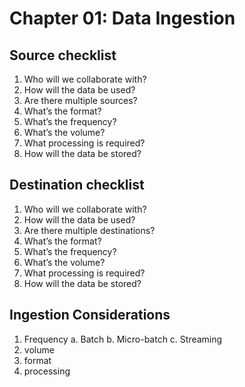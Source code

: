 # Chapter 01: Data Ingestion

## Source checklist
1. Who will we collaborate with?
2. How will the data be used?
3. Are there multiple sources?
4. What’s the format?
5. What’s the frequency?
6. What’s the volume?
7. What processing is required?
8. How will the data be stored?

## Destination checklist
1. Who will we collaborate with?
2. How will the data be used?
3. Are there multiple destinations?
4. What’s the format?
5. What’s the frequency?
6. What’s the volume?
7. What processing is required?
8. How will the data be stored?

## Ingestion Considerations
1. Frequency
   a. Batch
   b. Micro-batch
   c. Streaming
3. volume
4. format
5. processing
